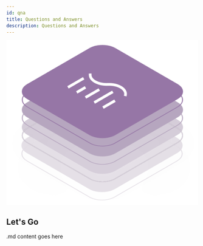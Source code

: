 ```yaml
---
id: qna
title: Questions and Answers
description: Questions and Answers
---
```


![DCM kit banner](/img/kit-icons/dcm-kit-icon.svg)

## Let's Go

.md content goes here
